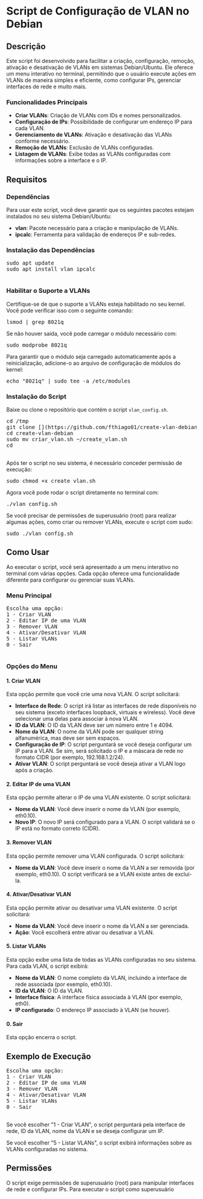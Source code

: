 <!DOCTYPE html>
<html lang="pt-br">
<head>
  <meta charset="UTF-8">
  <meta name="viewport" content="width=device-width, initial-scale=1.0">
</head>
<body>
  <h1>Script de Configuração de VLAN no Debian</h1>

  <h2>Descrição</h2>
  <p>Este script foi desenvolvido para facilitar a criação, configuração, remoção, ativação e desativação de VLANs em sistemas Debian/Ubuntu. Ele oferece um menu interativo no terminal, permitindo que o usuário execute ações em VLANs de maneira simples e eficiente, como configurar IPs, gerenciar interfaces de rede e muito mais.</p>

  <h3>Funcionalidades Principais</h3>
  <ul>
    <li><strong>Criar VLANs</strong>: Criação de VLANs com IDs e nomes personalizados.</li>
    <li><strong>Configuração de IPs</strong>: Possibilidade de configurar um endereço IP para cada VLAN.</li>
    <li><strong>Gerenciamento de VLANs</strong>: Ativação e desativação das VLANs conforme necessário.</li>
    <li><strong>Remoção de VLANs</strong>: Exclusão de VLANs configuradas.</li>
    <li><strong>Listagem de VLANs</strong>: Exibe todas as VLANs configuradas com informações sobre a interface e o IP.</li>
  </ul>

  <h2>Requisitos</h2>

  <h3>Dependências</h3>
  <p>Para usar este script, você deve garantir que os seguintes pacotes estejam instalados no seu sistema Debian/Ubuntu:</p>
  <ul>
    <li><strong>vlan</strong>: Pacote necessário para a criação e manipulação de VLANs.</li>
    <li><strong>ipcalc</strong>: Ferramenta para validação de endereços IP e sub-redes.</li>
  </ul>

  <h3>Instalação das Dependências</h3>
  <pre>
sudo apt update
sudo apt install vlan ipcalc
  </pre>

  <h3>Habilitar o Suporte a VLANs</h3>
  <p>Certifique-se de que o suporte a VLANs esteja habilitado no seu kernel. Você pode verificar isso com o seguinte comando:</p>
  <pre>lsmod | grep 8021q</pre>
  <p>Se não houver saída, você pode carregar o módulo necessário com:</p>
  <pre>sudo modprobe 8021q</pre>
  <p>Para garantir que o módulo seja carregado automaticamente após a reinicialização, adicione-o ao arquivo de configuração de módulos do kernel:</p>
  <pre>echo "8021q" | sudo tee -a /etc/modules</pre>

  <h3>Instalação do Script</h3>
  <p>Baixe ou clone o repositório que contém o script <code>vlan_config.sh</code>.</p>
  <pre>
cd /tmp
git clone [<URL do repositório>](https://github.com/fthiago01/create-vlan-debian.git)
cd create-vlan-debian
sudo mv criar_vlan.sh ~/create_vlan.sh
cd
  </pre>
  <p>Após ter o script no seu sistema, é necessário conceder permissão de execução:</p>
  <pre>sudo chmod +x create_vlan.sh</pre>
  <p>Agora você pode rodar o script diretamente no terminal com:</p>
  <pre>./vlan_config.sh</pre>
  <p>Se você precisar de permissões de superusuário (root) para realizar algumas ações, como criar ou remover VLANs, execute o script com sudo:</p>
  <pre>sudo ./vlan_config.sh</pre>

  <h2>Como Usar</h2>
  <p>Ao executar o script, você será apresentado a um menu interativo no terminal com várias opções. Cada opção oferece uma funcionalidade diferente para configurar ou gerenciar suas VLANs.</p>

  <h3>Menu Principal</h3>
  <pre>
Escolha uma opção:
1 - Criar VLAN
2 - Editar IP de uma VLAN
3 - Remover VLAN
4 - Ativar/Desativar VLAN
5 - Listar VLANs
0 - Sair
  </pre>
  
  <h3>Opções do Menu</h3>
  <h4>1. Criar VLAN</h4>
  <p>Esta opção permite que você crie uma nova VLAN. O script solicitará:</p>
  <ul>
    <li><strong>Interface de Rede</strong>: O script irá listar as interfaces de rede disponíveis no seu sistema (exceto interfaces loopback, virtuais e wireless). Você deve selecionar uma delas para associar à nova VLAN.</li>
    <li><strong>ID da VLAN</strong>: O ID da VLAN deve ser um número entre 1 e 4094.</li>
    <li><strong>Nome da VLAN</strong>: O nome da VLAN pode ser qualquer string alfanumérica, mas deve ser sem espaços.</li>
    <li><strong>Configuração de IP</strong>: O script perguntará se você deseja configurar um IP para a VLAN. Se sim, será solicitado o IP e a máscara de rede no formato CIDR (por exemplo, 192.168.1.2/24).</li>
    <li><strong>Ativar VLAN</strong>: O script perguntará se você deseja ativar a VLAN logo após a criação.</li>
  </ul>

  <h4>2. Editar IP de uma VLAN</h4>
  <p>Esta opção permite alterar o IP de uma VLAN existente. O script solicitará:</p>
  <ul>
    <li><strong>Nome da VLAN</strong>: Você deve inserir o nome da VLAN (por exemplo, eth0.10).</li>
    <li><strong>Novo IP</strong>: O novo IP será configurado para a VLAN. O script validará se o IP está no formato correto (CIDR).</li>
  </ul>

  <h4>3. Remover VLAN</h4>
  <p>Esta opção permite remover uma VLAN configurada. O script solicitará:</p>
  <ul>
    <li><strong>Nome da VLAN</strong>: Você deve inserir o nome da VLAN a ser removida (por exemplo, eth0.10). O script verificará se a VLAN existe antes de excluí-la.</li>
  </ul>

  <h4>4. Ativar/Desativar VLAN</h4>
  <p>Esta opção permite ativar ou desativar uma VLAN existente. O script solicitará:</p>
  <ul>
    <li><strong>Nome da VLAN</strong>: Você deve inserir o nome da VLAN a ser gerenciada.</li>
    <li><strong>Ação</strong>: Você escolherá entre ativar ou desativar a VLAN.</li>
  </ul>

  <h4>5. Listar VLANs</h4>
  <p>Esta opção exibe uma lista de todas as VLANs configuradas no seu sistema. Para cada VLAN, o script exibirá:</p>
  <ul>
    <li><strong>Nome da VLAN</strong>: O nome completo da VLAN, incluindo a interface de rede associada (por exemplo, eth0.10).</li>
    <li><strong>ID da VLAN</strong>: O ID da VLAN.</li>
    <li><strong>Interface física</strong>: A interface física associada à VLAN (por exemplo, eth0).</li>
    <li><strong>IP configurado</strong>: O endereço IP associado à VLAN (se houver).</li>
  </ul>

  <h4>0. Sair</h4>
  <p>Esta opção encerra o script.</p>

  <h2>Exemplo de Execução</h2>
  <pre>
Escolha uma opção:
1 - Criar VLAN
2 - Editar IP de uma VLAN
3 - Remover VLAN
4 - Ativar/Desativar VLAN
5 - Listar VLANs
0 - Sair
  </pre>
  <p>Se você escolher "1 - Criar VLAN", o script perguntará pela interface de rede, ID da VLAN, nome da VLAN e se deseja configurar um IP.</p>
  <p>Se você escolher "5 - Listar VLANs", o script exibirá informações sobre as VLANs configuradas no sistema.</p>

  <h2>Permissões</h2>
  <p>O script exige permissões de superusuário (root) para manipular interfaces de rede e configurar IPs. Para executar o script como superusuário
